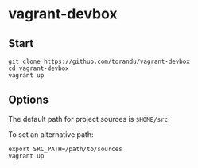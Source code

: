 # vagrant-devbox

## Start

    git clone https://github.com/torandu/vagrant-devbox
    cd vagrant-devbox
    vagrant up

## Options

The default path for project sources is `$HOME/src`.

To set an alternative path:

    export SRC_PATH=/path/to/sources
    vagrant up
